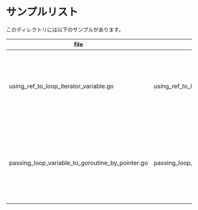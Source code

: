 # サンプルリスト

このディレクトリには以下のサンプルがあります。

| file                                                   | example name                                        | note                                 |
|--------------------------------------------------------|-----------------------------------------------------|--------------------------------------|
| using\_ref\_to\_loop\_iterator\_variable.go            | using\_ref\_to\_loop\_iterator\_variable            | Goにてループ変数を扱う際によくある間違いについてのサンプルです.    |
| passing\_loop\_variable\_to\_goroutine\_by\_pointer.go | passing\_loop\_variable\_to\_goroutine\_by\_pointer | ループ変数をポインタ経由でGoroutineに渡した場合のサンプルです. |

